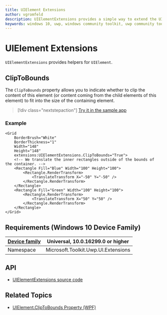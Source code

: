 ```yaml
---
title: UIElement Extensions
author: vgromfeld
description: UIElementExtensions provides a simple way to extend the UIElement
keywords: windows 10, uwp, windows community toolkit, uwp community toolkit, uwp toolkit, UIElement, extensions
---
```


# UIElement Extensions

`UIElementExtensions` provides helpers for `UIElement`.

## ClipToBounds

The `ClipToBounds` property allows you to indicate whether to clip the content of this element (or content coming from the child elements of this element) to fit into the size of the containing element.

> [!div class="nextstepaction"]
> [Try it in the sample app](uwpct://Extensions?sample=ClipToBounds)

### Example

```xaml
<Grid
    BorderBrush="White"
    BorderThickness="1"
    Width="148"
    Height="148"
    extensions:UIElementExtensions.ClipToBounds="True">
    <!-- We translate the inner rectangles outside of the bounds of the container. -->
    <Rectangle Fill="Blue" Width="100" Height="100">
        <Rectangle.RenderTransform>
            <TranslateTransform X="-50" Y="-50" />
        </Rectangle.RenderTransform>
    </Rectangle>
    <Rectangle Fill="Green" Width="100" Height="100">
        <Rectangle.RenderTransform>
            <TranslateTransform X="50" Y="50" />
        </Rectangle.RenderTransform>
    </Rectangle>
</Grid>

```

## Requirements (Windows 10 Device Family)

| [Device family](http://go.microsoft.com/fwlink/p/?LinkID=526370) | Universal, 10.0.16299.0 or higher |
| --- | --- |
| Namespace | Microsoft.Toolkit.Uwp.UI.Extensions |

## API

- [UIElementExtensions source code](https://github.com/Microsoft/WindowsCommunityToolkit//blob/master/Microsoft.Toolkit.Uwp.UI/Extensions/UIElement)

## Related Topics

- [UIElement.ClipToBounds Property (WPF)](https://docs.microsoft.com/en-us/dotnet/api/system.windows.uielement.cliptobounds?view=netframework-4.8)